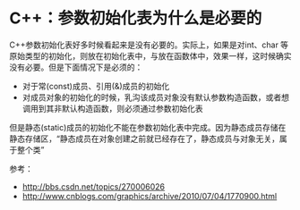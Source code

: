 # C++：参数初始化表为什么是必要的

C++参数初始化表好多时候看起来是没有必要的。实际上，如果是对int、char 等原始类型的初始化，则放在初始化表中，与放在函数体中，效果一样，这时候确实没有必要。但是下面情况下是必须的：
- 对于常(const)成员、引用(&)成员的初始化
- 对成员对象的初始化的时候，乳沟该成员对象没有默认参数构造函数，或者想调用到其非默认构造函数，则必须通过参数初始化表

但是静态(static)成员的初始化不能在参数初始化表中完成。因为静态成员存储在静态存储区，“静态成员在对象创建之前就已经存在了，静态成员与对象无关，属于整个类” 

参考：
- http://bbs.csdn.net/topics/270006026
- http://www.cnblogs.com/graphics/archive/2010/07/04/1770900.html
